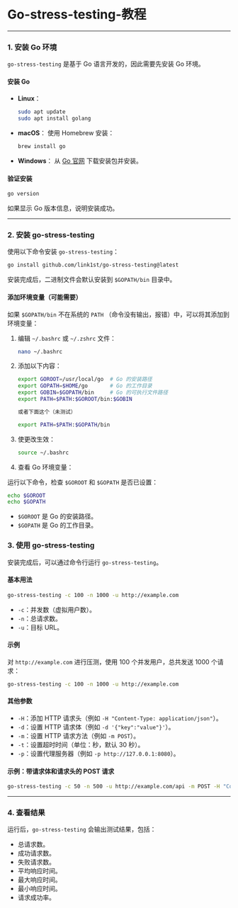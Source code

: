 # Go-stress-testing-教程

---

### **1. 安装 Go 环境**
`go-stress-testing` 是基于 Go 语言开发的，因此需要先安装 Go 环境。

#### **安装 Go**
- **Linux**：
  
  ```bash
  sudo apt update
  sudo apt install golang
  ```
- **macOS**：
  使用 Homebrew 安装：
  
  ```bash
  brew install go
  ```
- **Windows**：
  从 [Go 官网](https://golang.org/dl/) 下载安装包并安装。

#### **验证安装**
```bash
go version
```
如果显示 Go 版本信息，说明安装成功。

---

### **2. 安装 go-stress-testing**
使用以下命令安装 `go-stress-testing`：
```bash
go install github.com/link1st/go-stress-testing@latest
```
安装完成后，二进制文件会默认安装到 `$GOPATH/bin` 目录中。

#### **添加环境变量（可能需要）**
如果 `$GOPATH/bin` 不在系统的 `PATH` （命令没有输出，报错）中，可以将其添加到环境变量：
1. 编辑 `~/.bashrc` 或 `~/.zshrc` 文件：
   ```bash
   nano ~/.bashrc
   ```
2. 添加以下内容：
   ```bash
   export GOROOT=/usr/local/go  # Go 的安装路径
   export GOPATH=$HOME/go       # Go 的工作目录
   export GOBIN=$GOPATH/bin     # Go 的可执行文件路径
   export PATH=$PATH:$GOROOT/bin:$GOBIN
   
   或者下面这个（未测试）
   
   export PATH=$PATH:$GOPATH/bin
   ```
3. 使更改生效：
   ```bash
   source ~/.bashrc
   ```
   
 4. 查看 Go 环境变量：

   运行以下命令，检查 `$GOROOT` 和 `$GOPATH` 是否已设置：

   ```bash
   echo $GOROOT
   echo $GOPATH
   ```

   - `$GOROOT` 是 Go 的安装路径。
   - `$GOPATH` 是 Go 的工作目录。

### **3. 使用 go-stress-testing**

安装完成后，可以通过命令行运行 `go-stress-testing`。

#### **基本用法**
```bash
go-stress-testing -c 100 -n 1000 -u http://example.com
```
- `-c`：并发数（虚拟用户数）。
- `-n`：总请求数。
- `-u`：目标 URL。

#### **示例**
对 `http://example.com` 进行压测，使用 100 个并发用户，总共发送 1000 个请求：
```bash
go-stress-testing -c 100 -n 1000 -u http://example.com
```

#### **其他参数**
- `-H`：添加 HTTP 请求头（例如 `-H "Content-Type: application/json"`）。
- `-d`：设置 HTTP 请求体（例如 `-d '{"key":"value"}'`）。
- `-m`：设置 HTTP 请求方法（例如 `-m POST`）。
- `-t`：设置超时时间（单位：秒，默认 30 秒）。
- `-p`：设置代理服务器（例如 `-p http://127.0.0.1:8080`）。

#### **示例：带请求体和请求头的 POST 请求**
```bash
go-stress-testing -c 50 -n 500 -u http://example.com/api -m POST -H "Content-Type: application/json" -d '{"username":"test","password":"123456"}'
```

---

### **4. 查看结果**
运行后，`go-stress-testing` 会输出测试结果，包括：
- 总请求数。
- 成功请求数。
- 失败请求数。
- 平均响应时间。
- 最大响应时间。
- 最小响应时间。
- 请求成功率。

